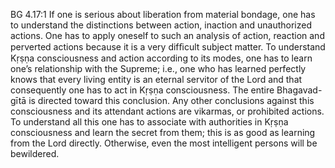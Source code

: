 BG 4.17:1	If one is serious about liberation from material bondage, one has to understand the distinctions between action, inaction and unauthorized actions. One has to apply oneself to such an analysis of action, reaction and perverted actions because it is a very difﬁcult subject matter. To understand Kṛṣṇa consciousness and action according to its modes, one has to learn one’s relationship with the Supreme; i.e., one who has learned perfectly knows that every living entity is an eternal servitor of the Lord and that consequently one has to act in Kṛṣṇa consciousness. The entire Bhagavad-gītā is directed toward this conclusion. Any other conclusions against this consciousness and its attendant actions are vikarmas, or prohibited actions. To understand all this one has to associate with authorities in Kṛṣṇa consciousness and learn the secret from them; this is as good as learning from the Lord directly. Otherwise, even the most intelligent persons will be bewildered.
